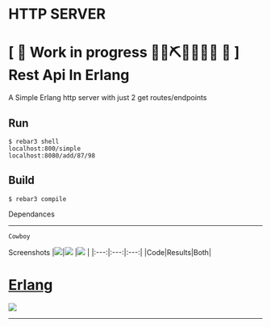HTTP SERVER
=====
# \[ 🚧 Work in progress 👷‍♀️⛏👷🔧️👷🔧 🚧 \] Rest Api In Erlang

A Simple Erlang http server with just 2 get routes/endpoints

Run
-----

    $ rebar3 shell
    localhost:800/simple
    localhost:8080/add/87/98

Build
-----

    $ rebar3 compile

Dependances

-----
    
    Cowboy

Screenshots
|<image src="screenshots/2.png">|<image src="screenshots/3.png"> |<image src="screenshots/1.png"> |
|:---:|:---:|:---:|
|Code|Results|Both|    

# [Erlang](https://www.erlang.org/)

![](https://upload.wikimedia.org/wikipedia/commons/thumb/0/04/Erlang_logo.svg/1200px-Erlang_logo.svg.png)

---
